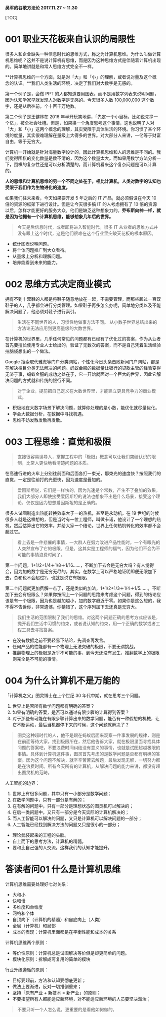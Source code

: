 **吴军的谷歌方法论 2017.11.27 ~ 11.30**

[TOC]

# 001 职业天花板来自认识的局限性

很多人和企业缺失一种信息时代的思维方式，称之为计算机思维。为什么叫做计算机思维呢？这并不是说计算机有思维，而是因为这种思维方式是伴随着计算机出现的。简单地讲就是和常人思维方式完全不一样。

**计算机思维的一个方面，就是对「大」和「小」的理解，或者说对量及这个概念的认识。**我们人类生活的环境，决定了我们对大数字是无感的。

第一个例子是，会做 PPT 的人都知道要用图表，而不是用数字列表来说明问题，因为认知学家早就发现人对数字是无感的。今天很多人数 100,000,000 这个数字，还是从后往前，个十百千万地数。

第二个例子是王健林在 2016 年半开玩笑地讲，「先定一个小目标，比如说先挣一个亿」，被全社会吐槽。但是，如果换一个角度思考这个事情，这也说明了人对「大」和「小」这两个概念的理解，其实受限于具体生活的环境。你习惯了某个环境的度量，其实很难理解在量级上大得多的世界。对大部分人来讲，一亿等于财富自由，等于无穷大。

计算机一开始就是针对海量数字设计的，因此计算机思维和人的思维是不同的。我们觉得围棋的变化数量是数不清的，因为这个数量太大。而如果用数学方法分析一下，围棋的复杂性还是可以分析清楚的，而计算机看来这个复杂问题是可以计算的。

**人的思维和计算机思维的另一个不同之处在于，相比计算机，人类对数字的认知也受限于我们作为生物进化的速度。**

如果我们往未来看，今天如果要开发 5 年之后的 IT 产品，就必须假设在今天 10 倍的资源的框架下进行设计。但是让今天很多搞 IT 的人考虑拥有了 10 倍的资源以后，怎样才能更好的服务大众，他们是缺乏这种想象力的。**乔布斯向神一样，就是因为他拥有一个计算机思维，能够想象几年后的世界。**

>今天是后信息时代，或者即将进入智能时代。很多 IT 从业者的思维方式并没有跟上这个时代，这是他们很难在这个行业里突破天花板的根本原因。

* 统计图表说明问题。
* 将个体问题推广到大众看待。
* 从量级上分析和理解问题。
* 培养能看到未来的能力。

# 002 思维方式决定商业模式

拥有不到十双鞋的人都是将鞋子随意地放在一起，不需要管理，而那些超过一百双鞋子的人，几乎都会进行分类管理。如果鞋子再多怎么办呢，简单地分类以及不能解决问题了，他必须对鞋子进行索引。

>生活在不同世界的人，习惯性地做事方法不同。
>从小数子世界总结出来的方法论无法应用到更高量级的大数世界。

在计算机的世界里，几乎任何常见的问题都有已经有了优化过的答案，作为从业者首先要擅长使用专业人士给出的，验证了无数次的答案，而不是自己凭着生活经验拍脑袋想出的一个做法。

Google 搜索取代雅虎等门户分类网站，个性化今日头条击败新闻门户网站，都是在解决栏目分类无法解决的问题。蚂蚁金服的数据量让银行的贷款主管的经验变得无济于事，蚂蚁金服的成功之处在于，它一开始就面对一个巨大的世界，因此它解决问题的方式就和传统的银行不同。

>对于企业，提前把自己定义在大数世界里，才能建立更具竞争力的商业模式。

* 积极地在大数字场景下解决问题，就算你处理的是小数，能优化就尽量优化。
* 学会大数据分析，在数据中寻找机遇。
* 思维不妨发散发散再发散。

# 003 工程思维：直觉和极限

>直接很容易误导人，掌握工程中的「极限」概念可以让我们突破认识的限制，比常人更快地看清楚问题的本质。

在高速行进的火车上分别往前面和后面各打一束光，那束光的速度快？按照我们的直觉，一定是往前打的光更快，因为速度是叠加的。

>爱因斯坦说，它们是一样快的，因为光速是个常数，产生不了叠加的效果，我们大部分人即使接受爱因斯坦的说法也想象不出是什么场景，接受这个理论，仅仅是因为想想爱因斯坦的是正确的。

很多人试图制造出热能转换效率大于一的热机，甚至是永动机。在 19 世纪的时候很多人就是这样想的，但是当时有一位工程师，叫做卡诺，他设计了一个理想的热机，然后估算出它的效率，并给大家一个结论，世界上任何热机转化的效率都不会超过它。

>看上去是一件悲催的事情，一大群人在努力改进产品性能时，一个有眼光的人突然宣布了它的极限。但是，这其实是工程师的福气，因为他们不会为不可能的事情浪费时间了。

第一个问题，1+1/2+1/4＋1/8＋1/16......，不断加下去会是无穷大吗？有人觉得会，因为加的数字是无穷无尽的。其实，在数学上可以严格地证明即便无限加下去，总和也不会超过2，也就是说它有极限。

第二个问题就更加费解一点了，还是类似的加法，1+1/2+1/3＋1/4＋1/5......，不断加下去会有极限么？如果你按照上一个问题的思路来考虑这个问题，得到的结论应该是有一个极限，因为也是越加越小，加的数字趋近于零。如果你是这么想的，我不得不告诉你，非常遗憾，你猜错了，这个序列加下去还真是无穷大。

>我们生活的范围限制了我们的思维。对这两个问题正确的思考方式应该是，抛开我们生活中习惯的约束，或者说认知的约束，用一个正确的数学或者工程工具去寻找答案。

* 在没有数据之前不要轻易下结论，先调查再发言。
* 任何产品的性能都有一个物理上无法突破的极限，不要无谓挑战。
* 推翻物理上的极限是近乎不可能的事，到今天还没有发生，推翻数学上的极限则完全是不可能的事情。

# 004 为什么计算机不是万能的

「计算机之父」图灵博士在上个世纪 30 年代中期，就在思考三个问题。

1. 世界上是否所有数学问题都有明确的答案？
2. 如果有明确的答案，是否可以通过有限步骤的计算得到答案？
3. 对于那些有可能在有限步骤计算出来的数学问题，能否有一种假想的机械，让它不断运动，最后当机器停下来的时候，这个问题就解决了？

>图灵这种超时代的人，他不是跟在蚂蚁后面来观察一件事发展的规律，则是在前面等待大家，找到极限所在，然后他告诉大家，就在极限里面寻找具体问题的答案吧，不要浪费时间纠结没有意义的事情，也就是试图超越极限的事情。具体到计算机这件事，图灵首先考虑的是数学问题是否都有明确的答案。因为这个问题不解决，就辛辛苦苦去解题，最后发现无解，一切努力都是在浪费时间。所有今天所有的计算机，从解决问题的能力来讲，都没有超出图灵机的范畴。

人工智能的边界：

1. 世界上有很多问题，其中只有一小部分是数学问题；
2. 在数学问题中，只有一部分是有解的；
3. 在有解的问题中，只有一部分是理想状态的图灵机可以解决的；
4. 在后一类问题中，又只有一部分是今天实际的计算机解决的；
5. 而人工智能可以解决的问题，又只是计算机可以解决问题的一部分；
6. 人工智能已经找到解决方法的问题又只是很小的一部分；

* 理论武装起来的工程的头脑。
* 自上而下的思考方法，计算机的精髓。
* 要和比自己强的人交流，这样我们的认知才能提升。

# 答读者问01 什么是计算机思维

计算机思维需要处理好七对关系：

* 大和小
* 快和慢
* 多维度和单维度
* 网络和个体
* 自顶向下（计算机的精髓）和自底向上（人类）
* 全局（计算机）和局部
* 成本的表现：计算机里面都是在平衡性能和成本的关系

计算机思维两个原则：

* 等价性原则：计算机总是试图解决等价但是却更简单的问题。
* 模块化原则：拆解成可复用的简单的模块

行业升级遵循的原则：

* 目标要超前，方法和认知要彻底更新；
* 做法上要渐进，反对一切推倒重来；
* 坚持「原有产业 + 新技术 = 新产业」的原则；
* 不要指望所有人都能适应新环境，对不能适应新环境的人员要坚决淘汰；

>不要只听一个人怎么说，更重要的是看他如何做的。


